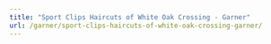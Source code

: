 ```yaml
---
title: "Sport Clips Haircuts of White Oak Crossing - Garner"
url: /garner/sport-clips-haircuts-of-white-oak-crossing-garner/
---
```

